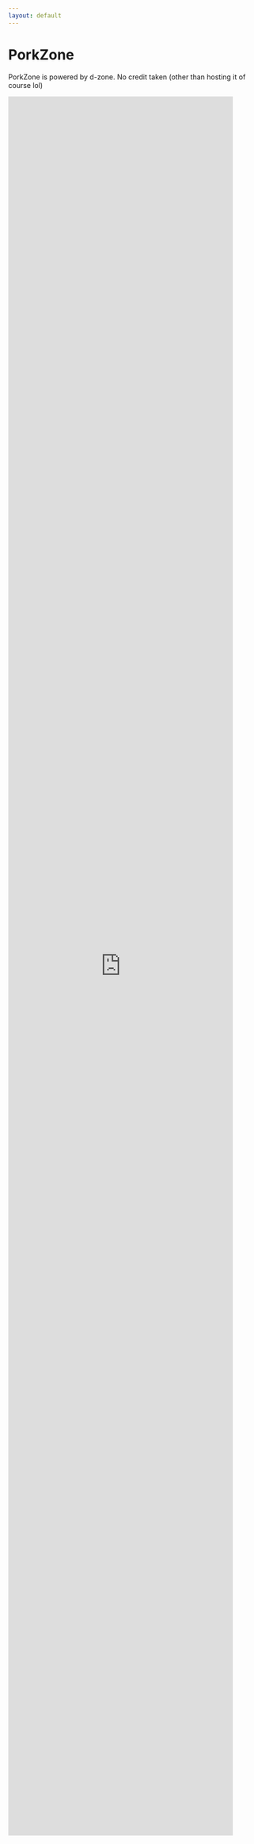 ```yaml
---
layout: default
---
```


# PorkZone
PorkZone is powered by d-zone. No credit taken (other than hosting it of course lol) 

<iframe src="http://home.daporkchop.tk/web/index.html" scrolling='no' style="border: 0; width: 90%; height: 90%;"></iframe>